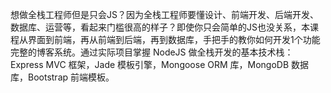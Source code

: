 想做全栈工程师但是只会JS？因为全栈工程师要懂设计、前端开发、后端开发、数据库、运营等，看起来门槛很高的样子？即使你只会简单的JS也没关系，本课程从界面到前端，再从前端到后端，再到数据库，手把手的教你如何开发1个功能完整的博客系统。通过实际项目掌握 NodeJS 做全栈开发的基本技术栈：Express MVC 框架，Jade 模板引擎，Mongoose ORM 库，MongoDB 数据库，Bootstrap 前端模板。
